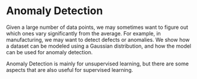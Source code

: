 # Anomaly Detection

Given a large number of data points, we may sometimes want to figure out which ones vary significantly from the average. For example, in manufacturing, we may want to detect defects or anomalies. We show how a dataset can be modeled using a Gaussian distribution, and how the model can be used for anomaly detection.

Anomaly Detection is mainly for unsupervised learning, but there are some aspects that are also useful for supervised learning.

